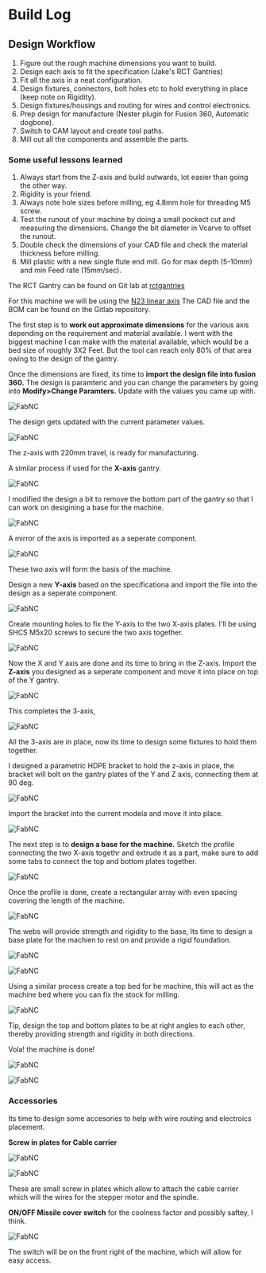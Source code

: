 # Build Log

## Design Workflow

1. Figure out the rough machine dimensions you want to build.
2. Design each axis to fit the specification (Jake's RCT Gantries)
3. Fit all the axis in a neat configuration.
4. Design fixtures, connectors, bolt holes etc to hold everything in place (keep note on Rigidity).
5. Design fixtures/housings and routing for wires and control electronics.
6. Prep design for manufacture (Nester plugin for Fusion 360, Automatic dogbone).
7. Switch to CAM layout and create tool paths.
8. Mill out all the components and assemble the parts.

### Some useful lessons learned

1. Always start from the Z-axis and build outwards, lot easier than going the other way.
2. Rigidity is your friend.
3. Always note hole sizes before milling, eg 4.8mm hole for threading M5 screw.
4. Test the runout of your machine by doing a small pockect cut and measuring the dimensions. Change the bit diameter in Vcarve to offset the runout.
5. Double check the dimensions of your CAD file and check the material thickness before milling.
6. Mill plastic with a new single flute end mill. Go for max depth (5-10mm) and min Feed rate (15mm/sec).


The RCT Gantry can be found on Git lab at [rctgantries](https://gitlab.cba.mit.edu/jakeread/rctgantries)

For this machine we will be using the [N23 linear axis](https://gitlab.cba.mit.edu/jakeread/rctgantries/tree/master/n23_linearPinion) The CAD file and the BOM can be found on the Gitlab repository.

The first step is to **work out approximate dimensions** for the various axis depending on the requirement and material available. I went with the biggest machine I can make with the material available, which would be a bed size of roughly 3X2 Feet. But the tool can reach only 80% of that area owing to the design of the gantry.

Once the dimensions are fixed, its time to **import the design file into fusion 360.** The design is paramteric and you can change the parameters by going into **Modify>Change Paramters.** Update with the values you came up with.

![FabNC](../Images/CAD/parameter.PNG)

The design gets updated with the current parameter values.

![FabNC](../Images/CAD/zaxis.PNG)

The z-axis with 220mm travel, is ready for manufacturing.

A similar process if used for the **X-axis** gantry.

![FabNC](../Images/CAD/1.png)

I modified the design a bit to remove the bottom part of the gantry so that I can work on desigining a base for the machine.

![FabNC](../Images/CAD/5.png)

A mirror of the axis is imported as a seperate component.

![FabNC](../Images/CAD/6.png)

These two axis will form the basis of the machine. 

Design a new **Y-axis** based on the specificationa and import the file into the design as a seperate component.

![FabNC](../Images/CAD/7.png)

Create mounting holes to fix the Y-axis to the two X-axis plates. I'll be using SHCS M5x20 screws to secure the two axis together.

![FabNC](../Images/CAD/8.png)

Now the X and Y axis are done and its time to bring in the Z-axis. Import the **Z-axis** you designed as a seperate component and move it into place on top of the Y gantry.

![FabNC](../Images/CAD/11.png)

This completes the 3-axis,

![FabNC](../Images/CAD/13.png)

All the 3-axis are in place, now its time to design some fixtures to hold them together.

I designed a parametric HDPE bracket to hold the z-axis in place, the bracket will bolt on the gantry plates of the Y and Z axis, connecting them at 90 deg.

![FabNC](../Images/CAD/15.png)

Import the bracket into the current modela and move it into place.

![FabNC](../Images/CAD/16.png)

The next step is to **design a base for the machine.** Sketch the profile connecting the two X-axis togethr and extrude it as a part, make sure to add some tabs to connect the top and bottom plates together.

![FabNC](../Images/CAD/19.png)

Once the profile is done, create a rectangular array with even spacing covering the length of the machine.

![FabNC](../Images/CAD/20.png)

The webs will provide strength and rigidity to the base, Its time to design a base plate for the machien to rest on and provide a rigid foundation.

![FabNC](../Images/CAD/22.png)

![FabNC](../Images/CAD/23.png)


Using a similar process create a top bed for he machine, this will act as the machine bed where you can fix the stock for milling. 

![FabNC](../Images/CAD/24.png)

Tip, design the top and bottom plates to be at right angles to each other, thereby providing strength and rigidity in both directions.

Vola! the machine is done!

![FabNC](../Images/CAD/25.png)

![FabNC](../Images/CAD/27.png)

### Accessories

Its time to design some accesories to help with wire routing and electroics placement.

**Screw in plates for Cable carrier**

![FabNC](../Images/CAD/30.png)

![FabNC](../Images/CAD/29.png)


These are small screw in plates which allow to attach the cable carrier which will the wires for the stepper motor and the spindle.

**ON/OFF Missile cover switch** for the coolness factor and possibly saftey, I think.

![FabNC](../Images/CAD/31.png)

The switch will be on the front right of the machine, which will allow for easy access.












